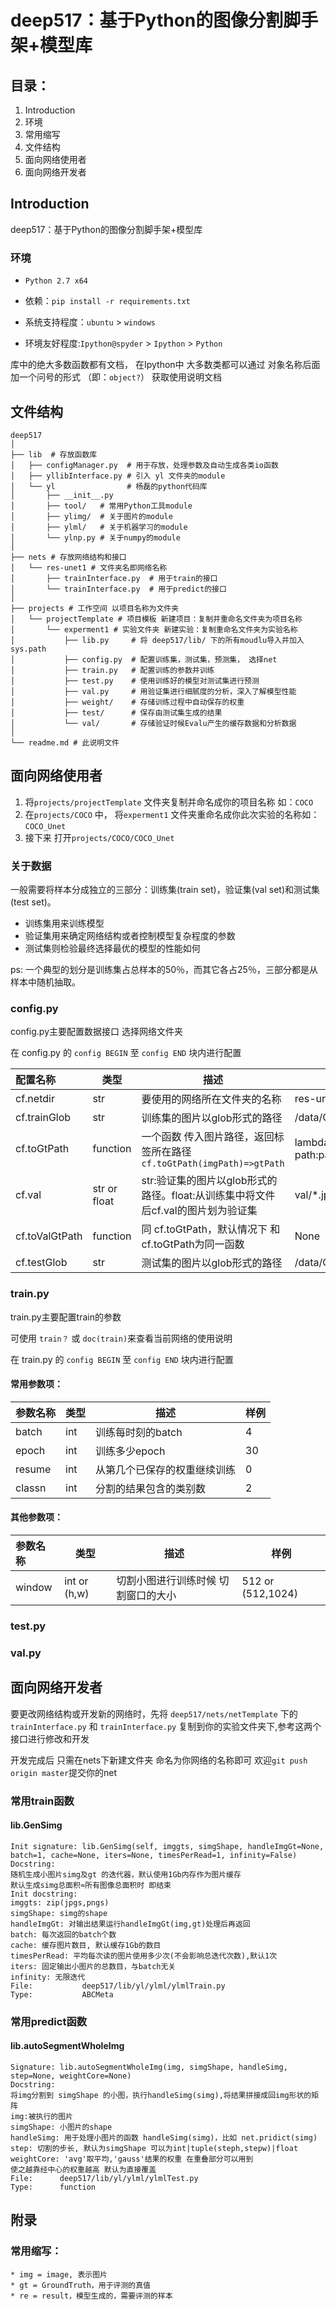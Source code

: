 # deep517：基于Python的图像分割脚手架+模型库

## 目录：

1. Introduction
 1. 环境
 1. 常用缩写
1. 文件结构
1. 面向网络使用者
1. 面向网络开发者


## Introduction
deep517：基于Python的图像分割脚手架+模型库

### 环境

* `Python 2.7 x64`

* 依赖：`pip install -r requirements.txt`

* 系统支持程度：`ubuntu` > `windows`


* 环境友好程度:`Ipython@spyder` > `Ipython` > `Python`

库中的绝大多数函数都有文档，
在Ipython中 大多数类都可以通过 对象名称后面加一个问号的形式 （即：`object?`） 获取使用说明文档

## 文件结构

```
deep517
│
├── lib  # 存放函数库
│   ├── configManager.py  # 用于存放，处理参数及自动生成各类io函数
│   ├── yllibInterface.py # 引入 yl 文件夹的module
│   └── yl                # 杨磊的python代码库
│       ├── __init__.py
│       ├── tool/   # 常用Python工具module
│       ├── ylimg/  # 关于图片的module
│       ├── ylml/   # 关于机器学习的module
│       └── ylnp.py # 关于numpy的module
│ 
├── nets # 存放网络结构和接口
│   └── res-unet1 # 文件夹名即网络名称
│       ├── trainInterface.py  # 用于train的接口
│       └── trainInterface.py  # 用于predict的接口
│ 
├── projects # 工作空间 以项目名称为文件夹
│   └── projectTemplate # 项目模板 新建项目：复制并重命名文件夹为项目名称
│       └── experment1 # 实验文件夹 新建实验：复制重命名文件夹为实验名称
│           ├── lib.py     # 将 deep517/lib/ 下的所有moudlu导入并加入 sys.path
│           ├── config.py  # 配置训练集，测试集，预测集， 选择net
│           ├── train.py   # 配置训练的参数并训练
│           ├── test.py    # 使用训练好的模型对测试集进行预测
│           ├── val.py     # 用验证集进行细腻度的分析，深入了解模型性能
│           ├── weight/    # 存储训练过程中自动保存的权重
│           ├── test/      # 保存由测试集生成的结果
│           └── val/       # 存储验证时候Evalu产生的缓存数据和分析数据
│
└── readme.md # 此说明文件
```

## 面向网络使用者
1. 将`projects/projectTemplate` 文件夹复制并命名成你的项目名称 如：`COCO`
1. 在`projects/COCO` 中， 将`experment1` 文件夹重命名成你此次实验的名称如：`COCO_Unet`
1. 接下来 打开`projects/COCO/COCO_Unet`

### 关于数据
一般需要将样本分成独立的三部分：训练集(train set)，验证集(val set)和测试集(test set)。
* 训练集用来训练模型
* 验证集用来确定网络结构或者控制模型复杂程度的参数
* 测试集则检验最终选择最优的模型的性能如何

ps: 一个典型的划分是训练集占总样本的50％，而其它各占25％，三部分都是从样本中随机抽取。


### config.py

config.py主要配置数据接口 选择网络文件夹

在 config.py 的 `config BEGIN` 至 `config END` 块内进行配置


|配置名称 | 类型 | 描述 | 样例|
|:---|---|----|---|
|cf.netdir|            str | 要使用的网络所在文件夹的名称| res-unet1 |
|cf.trainGlob|         str | 训练集的图片以glob形式的路径| /data/COCO/train/*.jpg |
|cf.toGtPath|      function| 一个函数 传入图片路径，返回标签所在路径`cf.toGtPath(imgPath)=>gtPath` |lambda path:path.replace('.jpg','.png')|
|cf.val |      str or float|str:验证集的图片以glob形式的路径。float:从训练集中将文件后cf.val的图片划为验证集|val/*.jpg or 0.2|
|cf.toValGtPath | function | 同 cf.toGtPath，默认情况下 和 cf.toGtPath为同一函数|None|
|cf.testGlob|          str | 测试集的图片以glob形式的路径| /data/COCO/train/*.jpg |

### train.py

train.py主要配置train的参数

可使用 `train？` 或 `doc(train)`来查看当前网络的使用说明

在 train.py 的 `config BEGIN` 至 `config END` 块内进行配置

#### 常用参数项：

|参数名称 | 类型 | 描述 | 样例|
|:---|---|----|---|
|batch|int|训练每时刻的batch|4|
|epoch|int|训练多少epoch|30|
|resume|int|从第几个已保存的权重继续训练|0|
|classn|int|分割的结果包含的类别数|2|

#### 其他参数项：

|参数名称 | 类型 | 描述 | 样例|
|:---|---|----|---|
|window| int or (h,w)| 切割小图进行训练时候 切割窗口的大小|512 or (512,1024)



### test.py


### val.py


## 面向网络开发者

要更改网络结构或开发新的网络时，先将 `deep517/nets/netTemplate` 下的 `trainInterface.py` 和 `trainInterface.py` 复制到你的实验文件夹下,参考这两个接口进行修改和开发

开发完成后 只需在nets下新建文件夹 命名为你网络的名称即可 欢迎`git push origin master`提交你的net

### 常用train函数

#### lib.GenSimg
```
Init signature: lib.GenSimg(self, imggts, simgShape, handleImgGt=None, batch=1, cache=None, iters=None, timesPerRead=1, infinity=False)
Docstring:     
随机生成小图片simg及gt 的迭代器，默认使用1Gb内存作为图片缓存
默认生成simg总面积≈所有图像总面积时 即结束
Init docstring:
imggts: zip(jpgs,pngs)
simgShape: simg的shape
handleImgGt: 对输出结果运行handleImgGt(img,gt)处理后再返回
batch: 每次返回的batch个数
cache: 缓存图片数目, 默认缓存1Gb的数目
timesPerRead: 平均每次读的图片使用多少次(不会影响总迭代次数),默认1次
iters: 固定输出小图片的总数目，与batch无关
infinity: 无限迭代
File:           deep517/lib/yl/ylml/ylmlTrain.py
Type:           ABCMeta
```

### 常用predict函数

#### lib.autoSegmentWholeImg
```
Signature: lib.autoSegmentWholeImg(img, simgShape, handleSimg, step=None, weightCore=None)
Docstring:
将img分割到 simgShape 的小图，执行handleSimg(simg),将结果拼接成回img形状的矩阵
img:被执行的图片
simgShape: 小图片的shape
handleSimg: 用于处理小图片的函数 handleSimg(simg)，比如 net.pridict(simg)
step: 切割的步长, 默认为simgShape 可以为int|tuple(steph,stepw)|float
weightCore: 'avg'取平均,'gauss'结果的权重 在重叠部分可以用到
使之越靠经中心的权重越高 默认为直接覆盖
File:      deep517/lib/yl/ylml/ylmlTest.py
Type:      function
```

## 附录


### 常用缩写：
    * img = image, 表示图片
    * gt = GroundTruth，用于评测的真值
    * re = result，模型生成的，需要评测的样本
